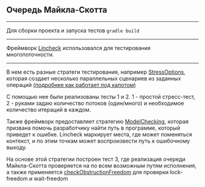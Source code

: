 ## Очередь Майкла-Скотта

---
Для сборки проекта и запуска тестов `gradle build`

---
Фреймворк [Lincheck](https://kotlinlang.org/docs/lincheck-guide.html) использовался для тестирования многопоточности.

---

В нем есть разные стратеги тестирования, например [StressOptions](https://kotlinlang.org/docs/testing-strategies.html#stress-testing), 
которая создает несколько параллельных сценариев из заданных операций
[(подробнее как работает под капотом)](https://kotlinlang.org/docs/testing-strategies.html#how-stress-testing-works)

С помощью нее были реализованы тесты 1 и 2. 1 - простой стресс-тест, 2 - руками задаю количество потоков (один/много) и необходимое количество итераций в каждом.

Также фреймворк предоставляет стратегию [ModelChecking](https://kotlinlang.org/docs/testing-strategies.html#model-checking),
которая призвана помочь разработчику найти путь в программе, который приведет к ошибке. Lincheck маркирует места, где
может поменяться контекст, и по этим точкам может воспроизвести путь к ошибочному выходу. 

На основе этой стратегии построен тест 3, где реализация очереди Майкла-Скотта проверяется на по всем возможным путям исполнения,
а также применяется [checkObstructionFreedom](https://kotlinlang.org/docs/progress-guarantees.html) для проверки lock-freedom и wait-freedom